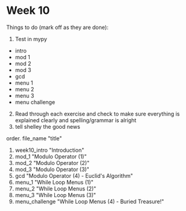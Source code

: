 # Week 10

Things to do (mark off as they are done):

1. Test in mypy
 - intro
 - mod 1
 - mod 2
 - mod 3
 - gcd
 - menu 1
 - menu 2
 - menu 3
 - menu challenge
2. Read through each exercise and check to make sure everything is explained clearly and spelling/grammar is alright
3. tell shelley the good news
 



order. file_name "title"

1. week10_intro "Introduction"
2. mod_1 "Modulo Operator (1)"
3. mod_2 "Modulo Operator (2)"
4. mod_3 "Modulo Operator (3)"
5. gcd "Modulo Operator (4) - Euclid's Algorithm"
6. menu_1 "While Loop Menus (1)"
7. menu_2 "While Loop Menus (2)"
8. menu_3 "While Loop Menus (3)"
9. menu_challenge "While Loop Menus (4) - Buried Treasure!"
